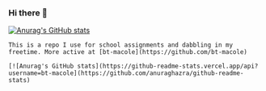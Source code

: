### Hi there 👋

<!--
**guava-mc/guava-mc** is a ✨ _special_ ✨ repository because its `README.md` (this file) appears on your GitHub profile.

Here are some ideas to get you started:

- 🔭 I’m currently working on ...
- 🌱 I’m currently learning ...
- 👯 I’m looking to collaborate on ...
- 🤔 I’m looking for help with ...
- 💬 Ask me about ...
- 📫 How to reach me: ...
- 😄 Pronouns: ...
- ⚡ Fun fact: ...
-->

[![Anurag's GitHub stats](https://github-readme-stats.vercel.app/api?username=guava-mc)](https://github.com/anuraghazra/github-readme-stats)

```suggestion
This is a repo I use for school assignments and dabbling in my freetime. More active at [bt-macole](https://github.com/bt-macole)

[![Anurag's GitHub stats](https://github-readme-stats.vercel.app/api?username=bt-macole](https://github.com/anuraghazra/github-readme-stats)
